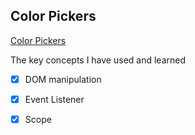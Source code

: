 ## Color Pickers

[Color Pickers](https://heyfranksmile.github.io/color-pickers/)

The key concepts I have used and learned 
- [x] DOM manipulation
- [x] Event Listener
- [x] Scope


